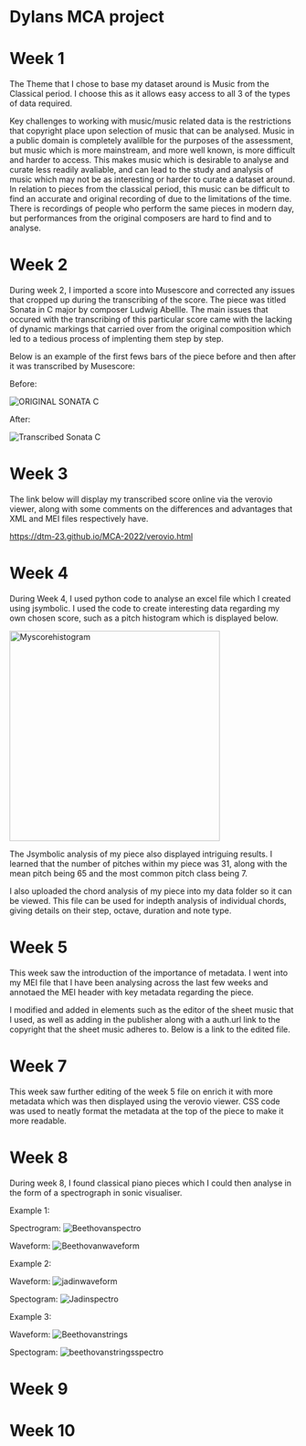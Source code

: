 # Dylans MCA project


# Week 1

The Theme that I chose to base my dataset around is Music from the Classical period. I choose this as it allows easy access to all 3 of the types of data required. 

Key challenges to working with music/music related data is the restrictions that copyright place upon selection of music that can be analysed. Music in a public domain is completely avalilble for the purposes of the assessment, but music which is more mainstream, and more well known, is more difficult and harder to access. This makes music which is desirable to analyse and curate less readily avaliable, and can lead to the study and analysis of music which may not be as interesting or harder to curate a dataset around. In relation to pieces from the classical period, this music can be difficult to find an accurate and original recording of due to the limitations of the time. There is recordings of people who perform the same pieces in modern day, but performances from the original composers are hard to find and to analyse. 

#  Week 2

During week 2, I imported a score into Musescore and corrected any issues that cropped up during the transcribing of the score. The piece was titled Sonata in C major by composer Ludwig AbeIlle. The main issues that occured with the transcribing of this particular score came with the lacking of dynamic markings that carried over from the original composition which led to a tedious process of implenting them step by step. 

Below is an example of the first fews bars of the piece before and then after it was transcribed by Musescore:

Before:


![ORIGINAL SONATA C](https://user-images.githubusercontent.com/113992031/206073438-6b670ec8-e1f3-4598-9e46-fdaa310c1282.PNG)



After:

![Transcribed Sonata C](https://user-images.githubusercontent.com/113992031/206073453-fa552d37-42d2-4423-bfb9-e40c2b255183.PNG)


# Week 3

The link below will display my transcribed score online via the verovio viewer, along with some comments on the differences and advantages that XML and MEI files respectively have.

https://dtm-23.github.io/MCA-2022/verovio.html



# Week 4


During Week 4, I used python code to analyse an excel file which I created using jsymbolic. I used the code to create interesting data regarding my own chosen score, such as a pitch histogram which is displayed below.



<img width="368" alt="Myscorehistogram" src="https://user-images.githubusercontent.com/113992031/195601291-32e6d9a4-5245-47ab-a85e-a65c9cc3b3e4.png">

The Jsymbolic analysis of my piece also displayed intriguing results. I learned that the number of pitches within my piece was 31, along with the mean pitch being 65 and the most common pitch class being 7. 

I also uploaded the chord analysis of my piece into my data folder so it can be viewed. This file can be used for indepth analysis of individual chords, giving details on their step, octave, duration and note type.


# Week 5


This week saw the introduction of the importance of metadata. I went into my MEI file that I have been analysing across the last few weeks and annotaed the MEI header with key metadata regarding the piece. 

I modified and added in elements such as the editor of the sheet music that I used, as well as adding in the publisher along with a auth.url link to the copyright that the sheet music adheres to. Below is a link to the edited file.





# Week 7


 This week saw further editing of the week 5 file on enrich it with more metadata which was then displayed using the verovio viewer. CSS code was used to neatly format the metadata at the top of the piece to make it more readable.



# Week 8


During week 8, I found classical piano pieces which I could then analyse in the form of a spectrograph in sonic visualiser.

Example 1:

Spectrogram: 
![Beethovanspectro](https://user-images.githubusercontent.com/113992031/201108147-7b6e01fc-c0c2-4474-a218-49ed8efdd78c.png)

Waveform:
![Beethovanwaveform](https://user-images.githubusercontent.com/113992031/201108192-52ef8951-c0a5-42ff-9ace-bde5a48174f5.png)

Example 2:

Waveform:
![jadinwaveform](https://user-images.githubusercontent.com/113992031/201110120-f3f27c24-5a73-4b9d-a14f-7210391b8284.png)


Spectogram:
![Jadinspectro](https://user-images.githubusercontent.com/113992031/201110147-5cf14043-9fab-408e-8e73-b16728d4d42d.png)

Example 3:

Waveform:
![Beethovanstrings](https://user-images.githubusercontent.com/113992031/201920131-eb332cfa-9742-4093-ac68-2e0a94a5a2e5.png)

Spectogram:
![beethovanstringsspectro](https://user-images.githubusercontent.com/113992031/201920165-4cbe4584-390b-42e8-a858-864b33199e3d.png)


# Week 9







# Week 10





